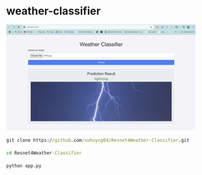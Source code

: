 # weather-classifier

![alt text](demo.png)


```cmd
git clone https://github.com/vuhuyng04/Resnet4Weather-Classifier.git

cd Resnet4Weather-Classifier

python app.py
```
